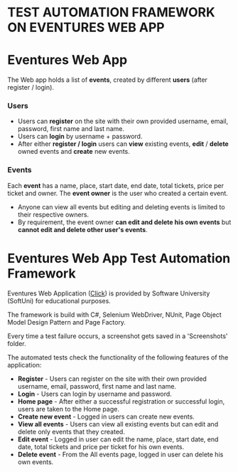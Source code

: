 # TEST AUTOMATION FRAMEWORK ON EVENTURES WEB APP

# Eventures Web App

The Web app holds a list of **events**, created by different **users** (after register / login).

### Users
 - Users can **register** on the site with their own provided username, email, password, first name and last name.
 - Users can **login** by username + password.
 - After either **register / login** users can **view** existing events, **edit** / **delete** owned events and **create** new events.

### Events
Each **event** has a name, place, start date, end date, total tickets, price per ticket and owner.
The **event owner** is the user who created a certain event.
 - Anyone can view all events but editing and deleting events is limited to their respective owners.
 - By requirement, the event owner **can edit and delete his own events** but **cannot edit and delete other user's events**.

# Eventures Web App Test Automation Framework

Eventures Web Application ([Click](http://softuni-qa-loadbalancer-2137572849.eu-north-1.elb.amazonaws.com:81/)) is provided by Software University (SoftUni) for educational purposes.

The framework is build with C#, Selenium WebDriver, NUnit, Page Object Model Design Pattern and Page Factory.

Every time a test failure occurs, a screenshot gets saved in a 'Screenshots' folder.

The automated tests check the functionality of the following features of the application:

 - **Register** - Users can register on the site with their own provided username, email, password, first name and last name.
 - **Login** - Users can login by username and password.
 - **Home page** -  After either a successful registration or successful login, users are taken to the Home page.
 - **Create new event** - Logged in users can create new events.
 - **View all events** - Users can view all existing events but can edit and delete only events that they created.
 - **Edit event** - Logged in user can edit the name, place, start date, end date, total tickets and price per ticket for his own events.
 - **Delete event** - From the All events page, logged in user can delete his own events.
